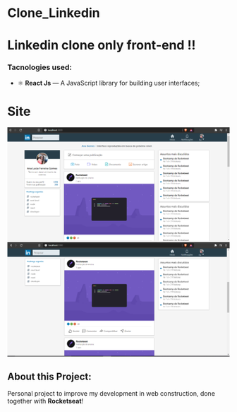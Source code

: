 # Clone_Linkedin

# Linkedin clone only front-end !!

### Tacnologies used:
- ⚛️ **React Js** — A JavaScript library for building user interfaces;

# Site 

 ![Preview-Screens](https://raw.githubusercontent.com/Ana204/Clone_Linkedin/master/linkedinReadme.png)
 ![Preview-Screens](https://raw.githubusercontent.com/Ana204/Clone_Linkedin/master/linkedinReadme2.png)

## About this Project:
Personal project to improve my development in web construction, done together with **Rocketseat**!
